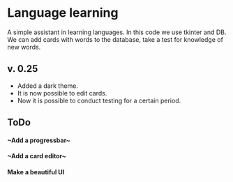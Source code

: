 # Language learning
A simple assistant in learning languages. In this code we use tkinter and DB. We can add cards with words to the database, take a test for knowledge of new words.

## v. 0.25
* Added a dark theme.
* It is now possible to edit cards.
* Now it is possible to conduct testing for a certain period.

## ToDo
#### ~Add a progressbar~
#### ~Add a card editor~
#### Make a beautiful UI
